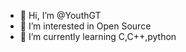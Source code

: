 - 👋 Hi, I’m @YouthGT
- 👀 I’m interested in Open Source
- 🌱 I’m currently learning C,C++,python


<!---
YouthGT/YouthGT is a ✨ special ✨ repository because its `README.md` (this file) appears on your GitHub profile.
You can click the Preview link to take a look at your changes.
--->
